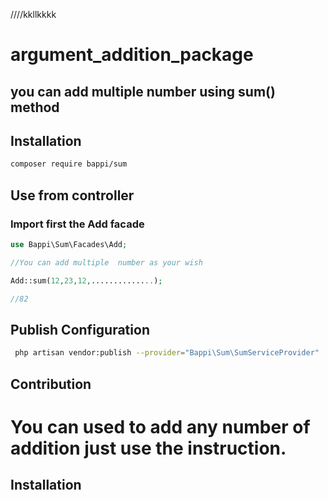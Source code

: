 ////kkllkkkk
# argument_addition_package
you can add multiple number using sum() method
---
## Installation
```sh
composer require bappi/sum
```

## Use from controller

### Import first the Add facade 
```php
use Bappi\Sum\Facades\Add;
```
```php
//You can add multiple  number as your wish

Add::sum(12,23,12,..............);

//82
```


## Publish Configuration 

```sh
 php artisan vendor:publish --provider="Bappi\Sum\SumServiceProvider"
```

## Contribution 

You can used to add any number of addition just use the instruction.
=======
## Installation

